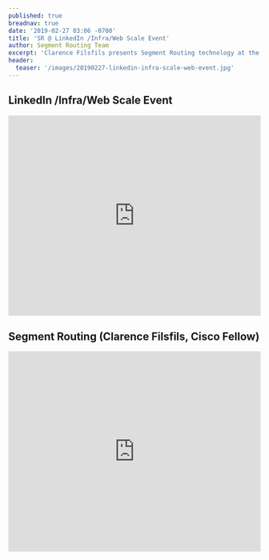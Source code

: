 ```yaml
---
published: true
breadnav: true
date: '2019-02-27 03:06 -0700'
title: 'SR @ LinkedIn /Infra/Web Scale Event'
author: Segment Routing Team
excerpt: 'Clarence Filsfils presents Segment Routing technology at the LinkedIn /Infra/Web Scale Event'
header:
  teaser: '/images/20190227-linkedin-infra-scale-web-event.jpg'
---
```


## LinkedIn /Infra/Web Scale Event
<iframe width="100%" height="400px" src="https://www.youtube.com/embed/An9neQzho1Q" frameborder="0" allowfullscreen></iframe> 
 
## Segment Routing (Clarence Filsfils, Cisco Fellow)
<iframe width="100%" height="400px" src="https://www.youtube.com/embed/zoSmj8JzBMM" frameborder="0" allowfullscreen></iframe> 
